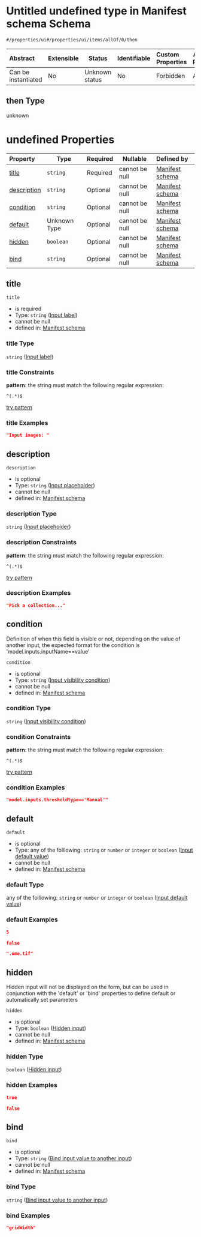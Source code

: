 # Untitled undefined type in Manifest schema Schema

```txt
#/properties/ui#/properties/ui/items/allOf/0/then
```




| Abstract            | Extensible | Status         | Identifiable | Custom Properties | Additional Properties | Access Restrictions | Defined In                                                            |
| :------------------ | ---------- | -------------- | ------------ | :---------------- | --------------------- | ------------------- | --------------------------------------------------------------------- |
| Can be instantiated | No         | Unknown status | No           | Forbidden         | Allowed               | none                | [manifest.schema.json\*](manifest.schema.json "open original schema") |

## then Type

unknown

# undefined Properties

| Property                    | Type         | Required | Nullable       | Defined by                                                                                                                                                                                                                                                     |
| :-------------------------- | ------------ | -------- | -------------- | :------------------------------------------------------------------------------------------------------------------------------------------------------------------------------------------------------------------------------------------------------------- |
| [title](#title)             | `string`     | Required | cannot be null | [Manifest schema](manifest-properties-computational-tool-form-ui-definition-list-of-ui-definitions-allof-0-then-properties-input-label.md "\#/properties/ui/items/properties/title#/properties/ui/items/allOf/0/then/properties/title")                        |
| [description](#description) | `string`     | Optional | cannot be null | [Manifest schema](manifest-properties-computational-tool-form-ui-definition-list-of-ui-definitions-allof-0-then-properties-input-placeholder.md "\#/properties/ui/items/properties/description#/properties/ui/items/allOf/0/then/properties/description")      |
| [condition](#condition)     | `string`     | Optional | cannot be null | [Manifest schema](manifest-properties-computational-tool-form-ui-definition-list-of-ui-definitions-allof-0-then-properties-input-visibility-condition.md "\#/properties/ui/items/properties/condition#/properties/ui/items/allOf/0/then/properties/condition") |
| [default](#default)         | Unknown Type | Optional | cannot be null | [Manifest schema](manifest-properties-computational-tool-form-ui-definition-list-of-ui-definitions-allof-0-then-properties-input-default-value.md "\#/properties/ui/items/properties/default#/properties/ui/items/allOf/0/then/properties/default")            |
| [hidden](#hidden)           | `boolean`    | Optional | cannot be null | [Manifest schema](manifest-properties-computational-tool-form-ui-definition-list-of-ui-definitions-allof-0-then-properties-hidden-input.md "\#/properties/ui/items/properties/hidden#/properties/ui/items/allOf/0/then/properties/hidden")                     |
| [bind](#bind)               | `string`     | Optional | cannot be null | [Manifest schema](manifest-properties-computational-tool-form-ui-definition-list-of-ui-definitions-allof-0-then-properties-bind-input-value-to-another-input.md "\#/properties/ui/items/properties/bind#/properties/ui/items/allOf/0/then/properties/bind")    |

## title




`title`

-   is required
-   Type: `string` ([Input label](manifest-properties-computational-tool-form-ui-definition-list-of-ui-definitions-allof-0-then-properties-input-label.md))
-   cannot be null
-   defined in: [Manifest schema](manifest-properties-computational-tool-form-ui-definition-list-of-ui-definitions-allof-0-then-properties-input-label.md "\#/properties/ui/items/properties/title#/properties/ui/items/allOf/0/then/properties/title")

### title Type

`string` ([Input label](manifest-properties-computational-tool-form-ui-definition-list-of-ui-definitions-allof-0-then-properties-input-label.md))

### title Constraints

**pattern**: the string must match the following regular expression: 

```regexp
^(.*)$
```

[try pattern](https://regexr.com/?expression=%5E(.*)%24 "try regular expression with regexr.com")

### title Examples

```json
"Input images: "
```

## description




`description`

-   is optional
-   Type: `string` ([Input placeholder](manifest-properties-computational-tool-form-ui-definition-list-of-ui-definitions-allof-0-then-properties-input-placeholder.md))
-   cannot be null
-   defined in: [Manifest schema](manifest-properties-computational-tool-form-ui-definition-list-of-ui-definitions-allof-0-then-properties-input-placeholder.md "\#/properties/ui/items/properties/description#/properties/ui/items/allOf/0/then/properties/description")

### description Type

`string` ([Input placeholder](manifest-properties-computational-tool-form-ui-definition-list-of-ui-definitions-allof-0-then-properties-input-placeholder.md))

### description Constraints

**pattern**: the string must match the following regular expression: 

```regexp
^(.*)$
```

[try pattern](https://regexr.com/?expression=%5E(.*)%24 "try regular expression with regexr.com")

### description Examples

```json
"Pick a collection..."
```

## condition

Definition of when this field is visible or not, depending on the value of another input, the expected format for the condition is 'model.inputs.inputName==value'


`condition`

-   is optional
-   Type: `string` ([Input visibility condition](manifest-properties-computational-tool-form-ui-definition-list-of-ui-definitions-allof-0-then-properties-input-visibility-condition.md))
-   cannot be null
-   defined in: [Manifest schema](manifest-properties-computational-tool-form-ui-definition-list-of-ui-definitions-allof-0-then-properties-input-visibility-condition.md "\#/properties/ui/items/properties/condition#/properties/ui/items/allOf/0/then/properties/condition")

### condition Type

`string` ([Input visibility condition](manifest-properties-computational-tool-form-ui-definition-list-of-ui-definitions-allof-0-then-properties-input-visibility-condition.md))

### condition Constraints

**pattern**: the string must match the following regular expression: 

```regexp
^(.*)$
```

[try pattern](https://regexr.com/?expression=%5E(.*)%24 "try regular expression with regexr.com")

### condition Examples

```json
"model.inputs.thresholdtype=='Manual'"
```

## default




`default`

-   is optional
-   Type: any of the folllowing: `string` or `number` or `integer` or `boolean` ([Input default value](manifest-properties-computational-tool-form-ui-definition-list-of-ui-definitions-allof-0-then-properties-input-default-value.md))
-   cannot be null
-   defined in: [Manifest schema](manifest-properties-computational-tool-form-ui-definition-list-of-ui-definitions-allof-0-then-properties-input-default-value.md "\#/properties/ui/items/properties/default#/properties/ui/items/allOf/0/then/properties/default")

### default Type

any of the folllowing: `string` or `number` or `integer` or `boolean` ([Input default value](manifest-properties-computational-tool-form-ui-definition-list-of-ui-definitions-allof-0-then-properties-input-default-value.md))

### default Examples

```json
5
```

```json
false
```

```json
".ome.tif"
```

## hidden

Hidden input will not be displayed on the form, but can be used in conjunction with the 'default' or 'bind' properties to define default or automatically set parameters


`hidden`

-   is optional
-   Type: `boolean` ([Hidden input](manifest-properties-computational-tool-form-ui-definition-list-of-ui-definitions-allof-0-then-properties-hidden-input.md))
-   cannot be null
-   defined in: [Manifest schema](manifest-properties-computational-tool-form-ui-definition-list-of-ui-definitions-allof-0-then-properties-hidden-input.md "\#/properties/ui/items/properties/hidden#/properties/ui/items/allOf/0/then/properties/hidden")

### hidden Type

`boolean` ([Hidden input](manifest-properties-computational-tool-form-ui-definition-list-of-ui-definitions-allof-0-then-properties-hidden-input.md))

### hidden Examples

```json
true
```

```json
false
```

## bind




`bind`

-   is optional
-   Type: `string` ([Bind input value to another input](manifest-properties-computational-tool-form-ui-definition-list-of-ui-definitions-allof-0-then-properties-bind-input-value-to-another-input.md))
-   cannot be null
-   defined in: [Manifest schema](manifest-properties-computational-tool-form-ui-definition-list-of-ui-definitions-allof-0-then-properties-bind-input-value-to-another-input.md "\#/properties/ui/items/properties/bind#/properties/ui/items/allOf/0/then/properties/bind")

### bind Type

`string` ([Bind input value to another input](manifest-properties-computational-tool-form-ui-definition-list-of-ui-definitions-allof-0-then-properties-bind-input-value-to-another-input.md))

### bind Examples

```json
"gridWidth"
```
